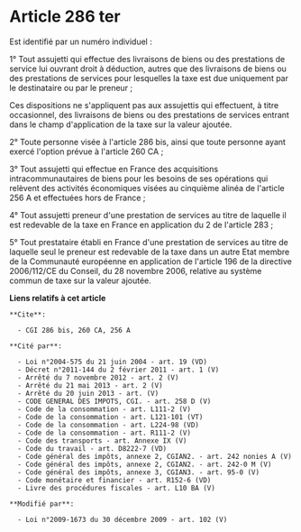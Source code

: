 # Article 286 ter

Est identifié par un numéro individuel :

1° Tout assujetti qui effectue des livraisons de biens ou des prestations de service lui ouvrant droit à déduction, autres
que des livraisons de biens ou des prestations de services pour lesquelles la taxe est due uniquement par le destinataire ou
par le preneur ;

Ces dispositions ne s'appliquent pas aux assujettis qui effectuent, à titre occasionnel, des livraisons de biens ou des
prestations de services entrant dans le champ d'application de la taxe sur la valeur ajoutée.

2° Toute personne visée à l'article 286 bis, ainsi que toute personne ayant exercé l'option prévue à l'article 260 CA ;

3° Tout assujetti qui effectue en France des acquisitions intracommunautaires de biens pour les besoins de ses opérations qui
relèvent des activités économiques visées au cinquième alinéa de l'article 256 A et effectuées hors de France ;

4° Tout assujetti preneur d'une prestation de services au titre de laquelle il est redevable de la taxe en France en
application du 2 de l'article 283 ;

5° Tout prestataire établi en France d'une prestation de services au titre de laquelle seul le preneur est redevable de la
taxe dans un autre Etat membre de la Communauté européenne en application de l'article 196 de la directive 2006/112/CE du
Conseil, du 28 novembre 2006, relative au système commun de taxe sur la valeur ajoutée.

**Liens relatifs à cet article**

	**Cite**:

	  - CGI 286 bis, 260 CA, 256 A

	**Cité par**:

	  - Loi n°2004-575 du 21 juin 2004 - art. 19 (VD)
	  - Décret n°2011-144 du 2 février 2011 - art. 1 (V)
	  - Arrêté du 7 novembre 2012 - art. 2 (V)
	  - Arrêté du 21 mai 2013 - art. 2 (V)
	  - Arrêté du 20 juin 2013 - art. (V)
	  - CODE GENERAL DES IMPOTS, CGI. - art. 258 D (V)
	  - Code de la consommation - art. L111-2 (V)
	  - Code de la consommation - art. L121-101 (VT)
	  - Code de la consommation - art. L224-98 (VD)
	  - Code de la consommation - art. R111-2 (V)
	  - Code des transports - art. Annexe IX (V)
	  - Code du travail - art. D8222-7 (VD)
	  - Code général des impôts, annexe 2, CGIAN2. - art. 242 nonies A (V)
	  - Code général des impôts, annexe 2, CGIAN2. - art. 242-0 M (V)
	  - Code général des impôts, annexe 3, CGIAN3. - art. 95-0 (V)
	  - Code monétaire et financier - art. R152-6 (VD)
	  - Livre des procédures fiscales - art. L10 BA (V)

	**Modifié par**:

	  - Loi n°2009-1673 du 30 décembre 2009 - art. 102 (V)
